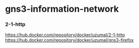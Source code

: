 # gns3-information-network

### 2-1-http
https://hub.docker.com/repository/docker/uzumal/2-1-http
https://hub.docker.com/repository/docker/uzumal/gns3-firefox


